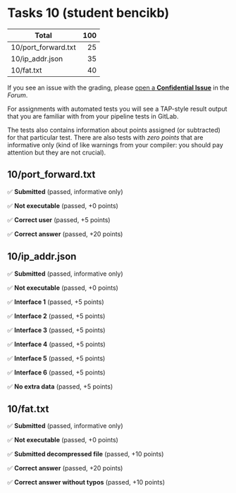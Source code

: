 # Tasks 10 (student bencikb)

| Total                                            |   100 |
|--------------------------------------------------|------:|
| 10/port_forward.txt                              |    25 |
| 10/ip_addr.json                                  |    35 |
| 10/fat.txt                                       |    40 |

If you see an issue with the grading, please
[open a **Confidential Issue**](https://gitlab.mff.cuni.cz/teaching/nswi177/2022/common/forum/-/issues/new?issue[confidential]=true&issue[title]=Grading+Tasks+10)
in the _Forum_.


For assignments with automated tests you will see a TAP-style result output
that you are familiar with from your pipeline tests in GitLab.

The tests also contains information about points assigned (or subtracted)
for that particular test. There are also tests with _zero points_ that
are informative only (kind of like warnings from your compiler: you
should pay attention but they are not crucial).

## 10/port_forward.txt

✅ **Submitted** (passed, informative only)

✅ **Not executable** (passed, +0 points)

✅ **Correct user** (passed, +5 points)

✅ **Correct answer** (passed, +20 points)



## 10/ip_addr.json

✅ **Submitted** (passed, informative only)

✅ **Not executable** (passed, +0 points)

✅ **Interface 1** (passed, +5 points)

✅ **Interface 2** (passed, +5 points)

✅ **Interface 3** (passed, +5 points)

✅ **Interface 4** (passed, +5 points)

✅ **Interface 5** (passed, +5 points)

✅ **Interface 6** (passed, +5 points)

✅ **No extra data** (passed, +5 points)



## 10/fat.txt

✅ **Submitted** (passed, informative only)

✅ **Not executable** (passed, +0 points)

✅ **Submitted decompressed file** (passed, +10 points)

✅ **Correct answer** (passed, +20 points)

✅ **Correct answer without typos** (passed, +10 points)



